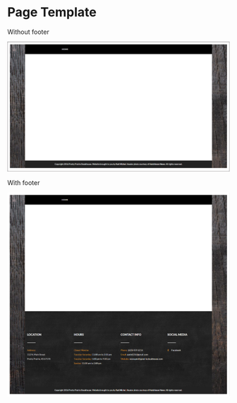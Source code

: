 # Page Template

Without footer

![](images/layout-and-color-scheme/page-template.jpg)

With footer

![](images/layout-and-color-scheme/page-template-with-footer.jpg)
